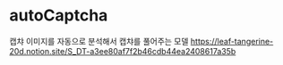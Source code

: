 # autoCaptcha

캡챠 이미지를 자동으로 분석해서 캡챠를 풀어주는 모델
https://leaf-tangerine-20d.notion.site/S_DT-a3ee80af7f2b46cdb44ea2408617a35b
